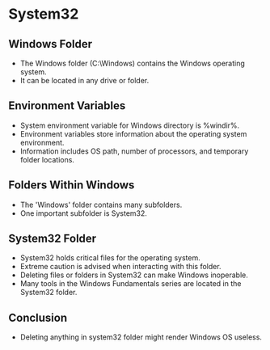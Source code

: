 # System32

## Windows Folder

- The Windows folder (C:\Windows) contains the Windows operating system.
- It can be located in any drive or folder.

## Environment Variables

- System environment variable for Windows directory is %windir%.
- Environment variables store information about the operating system environment.
- Information includes OS path, number of processors, and temporary folder locations.

## Folders Within Windows

- The 'Windows' folder contains many subfolders.
- One important subfolder is System32.

## System32 Folder

- System32 holds critical files for the operating system.
- Extreme caution is advised when interacting with this folder.
- Deleting files or folders in System32 can make Windows inoperable.
- Many tools in the Windows Fundamentals series are located in the System32 folder.

## Conclusion

- Deleting anything in system32 folder might render Windows OS useless.
